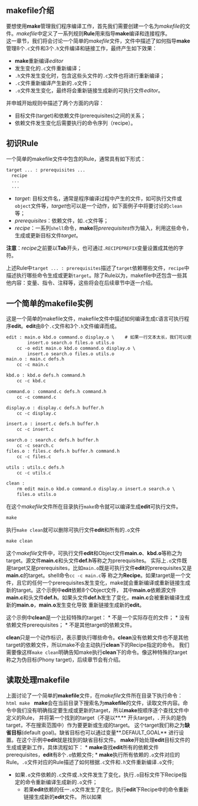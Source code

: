 ## makefile介绍

  要想使用**make**管理我们程序编译工作，首先我们需要创建一个名为*makefile*的文件。*makefile*中定义了一系列规则**Rule**用来指导**make**编译和连接程序。  
  这一章节，我们将会讨论一个简单的*makefile*文件，文件中描述了如何指导**make**管理8个`.c`文件和3个`.h`文件编译和链接工作，最终产生如下效果：  
  * **make**重新编译*editor*
  * 发生变化的`.c`文件重新编译；
  * `.h`文件发生变化时，包含这些头文件的`.c`文件也将进行重新编译；
  * `.c`文件重新编译产生新的`.o`文件；  
  * `.o`文件发生变化，最终将会重新链接生成新的可执行文件*editor*。
  
  并申城开始规则中描述了两个方面的内容：  
* 目标文件(target)和依赖文件(prerequisites)之间的关系；
* 依赖文件发生变化后需要执行的命令序列（recipe）。

## 初识Rule

一个简单的makefile文件中包含的Rule，通常具有如下形式：
```html
target ... : prerequisites ...
  recipe
  ...
  ...
```

* *target*: 目标文件名，通常是程序编译过程中产生的文件，如可执行文件或`object`文件等，*target*也可以是一个动作，如下面例子中将要讨论的`clean`等；
* *prerequisites*：依赖文件，如`.c`文件等；
* *recipe*：一系列`shell`命令，**make**将*prerequisites*作为输入，利用这些命令，生成或更新目标文件*target*。  

**注意**：*recipe*之前要以**Tab**开头，也可通过`.RECIPEPREFIX`变量设置成其他的字符。

  上述Rule中`target ... : prerequisites`描述了`target`依赖哪些文件，`recipe`中描述执行哪些命令生成或更新`target`。除了Rule以为，makefile中还包含一些其他内容：变量、指令、注释等，这些将会在后续章节中逐一介绍。

## 一个简单的makefile实例

  这是一个简单的makefile文件，makefile文件中描述如何编译生成`C`语言可执行程序**edit**。**edit**由8个`.c`文件和3个`.h`文件编译而成。
  
```html
edit : main.o kbd.o command.o display.o \    # 如果一行文本太长，我们可以使用反斜杠`\`将比较长的行分成多行。
		insert.o search.o files.o utils.o
	cc -o edit main.o kbd.o command.o display.o \
		insert.o search.o files.o utils.o
main.o : main.c defs.h
	cc -c main.c

kbd.o : kbd.o defs.h command.h
	cc -c kbd.c

command.o : command.c defs.h command.h
	cc -c command.c 

display.o : display.c defs.h buffer.h 
	cc -c display.c 

insert.o : insert.c defs.h buffer.h 
	cc -c insert.c 

search.o : search.c defs.h buffer.h 
	cc -c search.c 
files.o : files.c defs.h buffer.h command.h 
	cc -c files.c 

utils : utils.c defs.h 
	cc -c utils.c 

clean : 
	rm edit main.o kbd.o command.o display.o insert.o search.o \
	files.o utils.o 
```

在这个*makefile*文件所在目录执行`make`命令就可以编译生成**edit**可执行文件。
```html
make 
```

执行`make clean`就可以删除可执行文件**edit**和所有的`.o`文件
```html
make clean
```
  这个*makefile*文件中，可执行文件**edit**和Object文件**main.o**、**kbd.o**等称之为target。源文件**main.c**和头文件**def.h**等称之为prerequisites。
实际上`.o`文件既是target又是prerequisites，比如`main.o`既是可执行文件**edit**的prerequisites又是**main.c**的target。shell命令`cc -c main.c`等
称之为**Recipe**。如果target是一个文件，且它的任何一个prerequisites发生变化，make就会重新编译或重新链接生成新的target。这个示例中**edit**依赖8个Object文件，
其中**main.o**依赖源文件**main.c**和头文件**def.h**。如果头文件**def.h**发生了变化，**main.c**会被重新编译生成新的**main.o**，**main.o**发生变化导致
重新链接生成新的**edit**。

  这个示例中**clean**是一个比较特殊的target：
	* 不是一个实际存在的文件；
	* 没有依赖文件prerequisites；
	* 不是其他target的依赖文件。  
	
  **clean**只是一个动作标识，表示要执行哪些命令。**clean**没有依赖文件也不是其他target的依赖文件，所以make不会主动执行**clean**下的Recipe指定的命令。
	我们需要像这样`make clean`明确告知make执行**clean**下的命令。像这种特殊的target称之为伪目标(Phony target)，后续章节会有介绍。
	
## 读取处理makefile

  上面讨论了一个简单的**makefile**文件，在*makefile*文件所在目录下执行命令：
	```html
	make
	```
	**make**会在当前目录下搜索名为**makefile**的文件，读取文件内容。命令中我们没有明确指定要生成或更新的target，所以**make**按顺序逐个查找文件中定义的Rule，
	并将第一个找到的target（不是以**.** 开头target，**.** 开头的是伪target，不在搜索范围中）作为要更新或生成的target。
	这个target我们称之为**缺省目标**(default goal)。缺省目标也可以通过变量**.DEFAULT_GOAL** 进行设置。在这个示例中**edit**就是找到的缺省目标文件。
	**make**开始处理**edit**目标文件的生成或更新工作，具体流程如下：
	* **make**查找**edit**所有的依赖文件prerequisites，**edit**有8个`.o`依赖文件;
	* **make**执行所有依赖的`.o`文件对应的Rule。`.o`文件对应的Rule描述了如何根据`.c`文件和`.h`文件重新编译`.o`文件;
  * 如果`.o`文件依赖的`.c`文件或`.h`文件发生了变化，执行`.o`目标文件下Recipe指定的命令重新编译生成新的`.o`文件；
	* 若果**edit**依赖的任一`.o`文件发生了变化，执行**edit**下Recipe中的命令重新链接生成新的**edit**文件。
	所以如果
